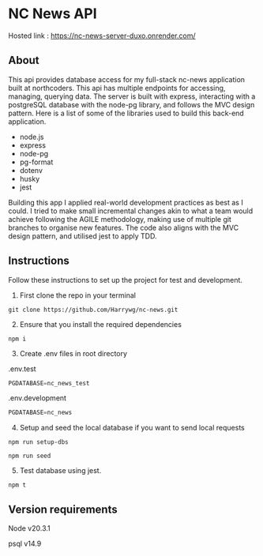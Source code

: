 # NC News API

Hosted link : https://nc-news-server-duxo.onrender.com/

## About

This api provides database access for my full-stack nc-news application built at northcoders. This api has multiple endpoints for accessing, managing, querying data. The server is built with express, interacting with a postgreSQL database with the node-pg library, and follows the MVC design pattern. Here is a list of some of the libraries used to build this back-end application.

- node.js
- express
- node-pg
- pg-format
- dotenv
- husky
- jest

Building this app I applied real-world development practices as best as I could. I tried to make small incremental changes akin to what a team would achieve following the AGILE methodology, making use of multiple git branches to organise new features. The code also aligns with the MVC design pattern, and utilised jest to apply TDD.

## Instructions

Follow these instructions to set up the project for test and development.

1. First clone the repo in your terminal

```
git clone https://github.com/Harrywg/nc-news.git
```

2. Ensure that you install the required dependencies

```
npm i
```

3. Create .env files in root directory

.env.test

```sql
PGDATABASE=nc_news_test
```

.env.development

```sql
PGDATABASE=nc_news
```

4. Setup and seed the local database if you want to send local requests

```
npm run setup-dbs

npm run seed
```

5. Test database using jest.

```
npm t
```

## Version requirements

Node v20.3.1

psql v14.9
